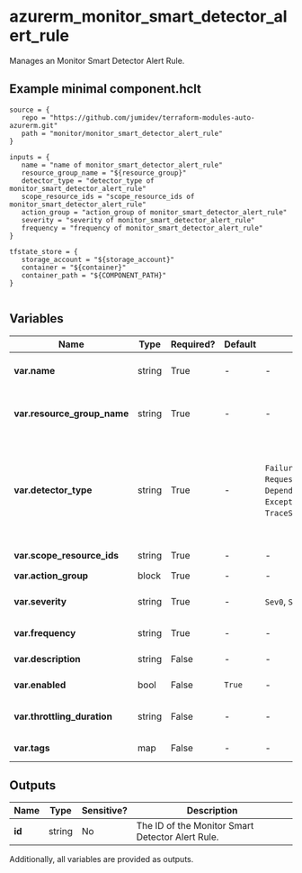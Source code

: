 # azurerm_monitor_smart_detector_alert_rule

Manages an Monitor Smart Detector Alert Rule.

## Example minimal component.hclt

```hcl
source = {
   repo = "https://github.com/jumidev/terraform-modules-auto-azurerm.git" 
   path = "monitor/monitor_smart_detector_alert_rule" 
}

inputs = {
   name = "name of monitor_smart_detector_alert_rule" 
   resource_group_name = "${resource_group}" 
   detector_type = "detector_type of monitor_smart_detector_alert_rule" 
   scope_resource_ids = "scope_resource_ids of monitor_smart_detector_alert_rule" 
   action_group = "action_group of monitor_smart_detector_alert_rule" 
   severity = "severity of monitor_smart_detector_alert_rule" 
   frequency = "frequency of monitor_smart_detector_alert_rule" 
}

tfstate_store = {
   storage_account = "${storage_account}" 
   container = "${container}" 
   container_path = "${COMPONENT_PATH}" 
}


```

## Variables

| Name | Type | Required? |  Default  |  possible values |  Description |
| ---- | ---- | --------- |  ----------- | ----------- | ----------- |
| **var.name** | string | True | -  |  -  |  Specifies the name of the Monitor Smart Detector Alert Rule. Changing this forces a new resource to be created. | 
| **var.resource_group_name** | string | True | -  |  -  |  Specifies the name of the resource group in which the Monitor Smart Detector Alert Rule should exist. Changing this forces a new resource to be created. | 
| **var.detector_type** | string | True | -  |  `FailureAnomaliesDetector`, `RequestPerformanceDegradationDetector`, `DependencyPerformanceDegradationDetector`, `ExceptionVolumeChangedDetector`, `TraceSeverityDetector`, `MemoryLeakDetector`  |  Specifies the Built-In Smart Detector type that this alert rule will use. Currently the only possible values are `FailureAnomaliesDetector`, `RequestPerformanceDegradationDetector`, `DependencyPerformanceDegradationDetector`, `ExceptionVolumeChangedDetector`, `TraceSeverityDetector`, `MemoryLeakDetector`. | 
| **var.scope_resource_ids** | string | True | -  |  -  |  Specifies the scopes of this Smart Detector Alert Rule. | 
| **var.action_group** | block | True | -  |  -  |  An `action_group` block. | 
| **var.severity** | string | True | -  |  `Sev0`, `Sev1`, `Sev2`, `Sev3`, `Sev4`  |  Specifies the severity of this Smart Detector Alert Rule. Possible values are `Sev0`, `Sev1`, `Sev2`, `Sev3` or `Sev4`. | 
| **var.frequency** | string | True | -  |  -  |  Specifies the frequency of this Smart Detector Alert Rule in ISO8601 format. | 
| **var.description** | string | False | -  |  -  |  Specifies a description for the Smart Detector Alert Rule. | 
| **var.enabled** | bool | False | `True`  |  -  |  Is the Smart Detector Alert Rule enabled? Defaults to `true`. | 
| **var.throttling_duration** | string | False | -  |  -  |  Specifies the duration (in ISO8601 format) to wait before notifying on the alert rule again. | 
| **var.tags** | map | False | -  |  -  |  A mapping of tags to assign to the resource. | 



## Outputs

| Name | Type | Sensitive? | Description |
| ---- | ---- | --------- | --------- |
| **id** | string | No  | The ID of the Monitor Smart Detector Alert Rule. | 

Additionally, all variables are provided as outputs.
